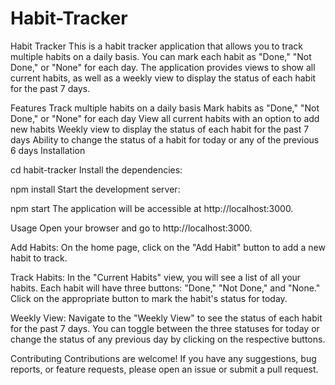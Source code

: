 # Habit-Tracker
Habit Tracker
This is a habit tracker application that allows you to track multiple habits on a daily basis. You can mark each habit as "Done," "Not Done," or "None" for each day. The application provides views to show all current habits, as well as a weekly view to display the status of each habit for the past 7 days.

Features
Track multiple habits on a daily basis
Mark habits as "Done," "Not Done," or "None" for each day
View all current habits with an option to add new habits
Weekly view to display the status of each habit for the past 7 days
Ability to change the status of a habit for today or any of the previous 6 days
Installation

cd habit-tracker
Install the dependencies:

npm install
Start the development server:

npm start
The application will be accessible at http://localhost:3000.

Usage
Open your browser and go to http://localhost:3000.

Add Habits: On the home page, click on the "Add Habit" button to add a new habit to track.

Track Habits: In the "Current Habits" view, you will see a list of all your habits. Each habit will have three buttons: "Done," "Not Done," and "None." Click on the appropriate button to mark the habit's status for today.

Weekly View: Navigate to the "Weekly View" to see the status of each habit for the past 7 days. You can toggle between the three statuses for today or change the status of any previous day by clicking on the respective buttons.

Contributing
Contributions are welcome! If you have any suggestions, bug reports, or feature requests, please open an issue or submit a pull request.
